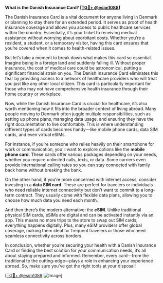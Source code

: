 **What is the Danish Insurance Card? [[TG💪+ @esim1088](https://t.me/s/esim1088)]**

The Danish Insurance Card is a vital document for anyone living in Denmark or planning to stay there for an extended period. It serves as proof of health insurance coverage and allows you access to public healthcare services within the country. Essentially, it’s your ticket to receiving medical assistance without worrying about exorbitant costs. Whether you’re a resident, a student, or a temporary visitor, having this card ensures that you’re covered when it comes to health-related issues.

But let’s take a moment to break down what makes this card so essential. Imagine being in a foreign land and suddenly falling ill. Without proper insurance, the cost of medical care could be astronomical, putting a significant financial strain on you. The Danish Insurance Card eliminates this fear by providing access to a network of healthcare providers who will treat you just like any other local citizen. This card is particularly important for those who may not have comprehensive health insurance through their home country or workplace.

Now, while the Danish Insurance Card is crucial for healthcare, it’s also worth mentioning how it fits into the broader context of living abroad. Many people moving to Denmark often juggle multiple responsibilities, such as setting up phone plans, managing data usage, and ensuring they have the right documentation to live comfortably. This is where understanding different types of cards becomes handy—like mobile phone cards, data SIM cards, and even virtual eSIMs.

For instance, if you’re someone who relies heavily on their smartphone for work or communication, you’ll want to explore options like the **mobile phone card**. These cards offer various packages depending on your needs, whether you require unlimited calls, texts, or data. Some carriers even provide international calling rates so you can stay connected with family back home without breaking the bank.

On the other hand, if you're more concerned with internet access, consider investing in a **data SIM card**. These are perfect for travelers or individuals who need reliable internet connectivity but don’t want to commit to a long-term contract. They usually come with flexible data plans, allowing you to choose how much data you need each month.

And then there’s the modern alternative: the **eSIM**. Unlike traditional physical SIM cards, eSIMs are digital and can be activated instantly via an app. This means no more trips to the store to swap out SIM cards; everything happens digitally. Plus, many eSIM providers offer global coverage, making them ideal for frequent travelers or those who need seamless connectivity across borders.

In conclusion, whether you’re securing your health with a Danish Insurance Card or finding the best solution for your communication needs, it’s all about staying prepared and informed. Remember, every card—from the traditional to the cutting-edge—plays a role in enhancing your experience abroad. So, make sure you’ve got the right tools at your disposal!

[[TG💪+ @esim1088](https://t.me/s/esim1088) ![Image](https://i.postimg.cc/Y0z9fWf4/image.png)]